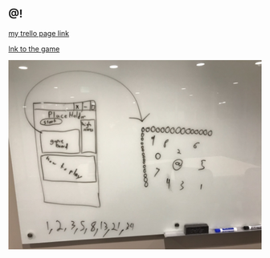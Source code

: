 ## @!

[my trello page link](https://trello.com/b/z6XqbtGE/untitled)

[lnk to the game](/api/individualWorkoutsTabel)

![pic of my wirefream](https://github.com/SassanKermani/-RipOff/blob/master/img/wireFram.jpg)

